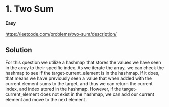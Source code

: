 # 1. Two Sum

#### Easy

https://leetcode.com/problems/two-sum/description/

## Solution

For this question we utilize a hashmap that stores the values we have seen in the array to their specific index. As we iterate the array, we can check the hashmap to see if the target-current_element is in the hashmap. If it does, that means we have previously seen a value that when added with the current element sums to the target, and thus we can return the current index, and index stored in the hashmap. However, if the target-current_element does not exist in the hashmap, we can add our current element and move to the next element.
